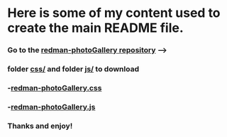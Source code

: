 <h1>Here is some of my content used to create the main README file.</h1>

<h3>Go to the <a href="https://github.com/RedouaneElyakhlifi/redman-photoGallery">redman-photoGallery repository</a> --> </h3><h3>folder <a href="https://github.com/RedouaneElyakhlifi/redman-photoGallery/tree/master/css">css/</a> and folder <a href="https://github.com/RedouaneElyakhlifi/redman-photoGallery/tree/master/js">js/</a> to download</h3><h3> <h3>-<a target="_blank" href="https://github.com/RedouaneElyakhlifi/redman-photoGallery/blob/master/css/redman-photoGallery.css">redman-photoGallery.css</a></h3> <h3>-<a href="https://github.com/RedouaneElyakhlifi/redman-photoGallery/blob/master/js/redman-photoGallery.js">redman-photoGallery.js</a></h3>

<h3>Thanks and enjoy!</h3>

